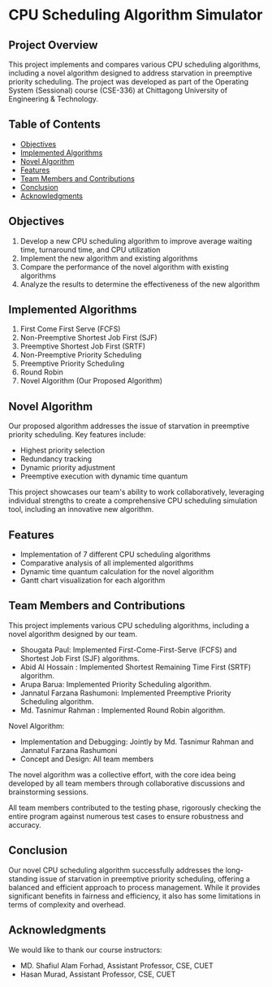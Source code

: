 # CPU Scheduling Algorithm Simulator

## Project Overview
This project implements and compares various CPU scheduling algorithms, including a novel algorithm designed to address starvation in preemptive priority scheduling. The project was developed as part of the Operating System (Sessional) course (CSE-336) at Chittagong University of Engineering & Technology.

## Table of Contents
- [Objectives](#objectives)
- [Implemented Algorithms](#implemented-algorithms)
- [Novel Algorithm](#novel-algorithm)
- [Features](#features)
- [Team Members and Contributions](#team-members-and-contributions)
- [Conclusion](#conclusion)
- [Acknowledgments](#acknowledgments)

## Objectives
1. Develop a new CPU scheduling algorithm to improve average waiting time, turnaround time, and CPU utilization
2. Implement the new algorithm and existing algorithms
3. Compare the performance of the novel algorithm with existing algorithms
4. Analyze the results to determine the effectiveness of the new algorithm

## Implemented Algorithms
1. First Come First Serve (FCFS)
2. Non-Preemptive Shortest Job First (SJF)
3. Preemptive Shortest Job First (SRTF)
4. Non-Preemptive Priority Scheduling
5. Preemptive Priority Scheduling
6. Round Robin
7. Novel Algorithm (Our Proposed Algorithm)

## Novel Algorithm
Our proposed algorithm addresses the issue of starvation in preemptive priority scheduling. Key features include:
- Highest priority selection
- Redundancy tracking
- Dynamic priority adjustment
- Preemptive execution with dynamic time quantum

This project showcases our team's ability to work collaboratively, leveraging individual strengths to create a comprehensive CPU scheduling simulation tool, including an innovative new algorithm.

## Features
- Implementation of 7 different CPU scheduling algorithms
- Comparative analysis of all implemented algorithms
- Dynamic time quantum calculation for the novel algorithm
- Gantt chart visualization for each algorithm

## Team Members and Contributions

This project implements various CPU scheduling algorithms, including a novel algorithm designed by our team.

- Shougata Paul: Implemented First-Come-First-Serve (FCFS) and Shortest Job First (SJF) algorithms.
- Abid Al Hossain : Implemented Shortest Remaining Time First (SRTF) algorithm.
- Arupa Barua: Implemented Priority Scheduling algorithm.
- Jannatul Farzana Rashumoni: Implemented Preemptive Priority Scheduling algorithm.
- Md. Tasnimur Rahman : Implemented Round Robin algorithm.

Novel Algorithm:
- Implementation and Debugging: Jointly by  Md. Tasnimur Rahman and Jannatul Farzana Rashumoni
- Concept and Design: All team members

The novel algorithm was a collective effort, with the core idea being developed by all team members through collaborative discussions and brainstorming sessions.

All team members contributed to the testing phase, rigorously checking the entire program against numerous test cases to ensure robustness and accuracy.

## Conclusion
Our novel CPU scheduling algorithm successfully addresses the long-standing issue of starvation in preemptive priority scheduling, offering a balanced and efficient approach to process management. While it provides significant benefits in fairness and efficiency, it also has some limitations in terms of complexity and overhead.


## Acknowledgments
We would like to thank our course instructors:
- MD. Shafiul Alam Forhad, Assistant Professor, CSE, CUET
- Hasan Murad, Assistant Professor, CSE, CUET

